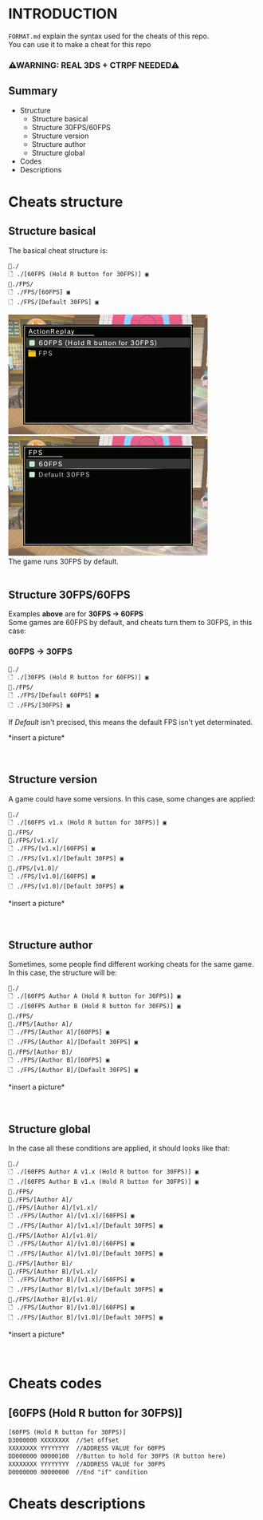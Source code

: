 # INTRODUCTION
`FORMAT.md` explain the syntax used for the cheats of this repo.<br>
You can use it to make a cheat for this repo<br>

### ⚠WARNING: **REAL 3DS + CTRPF NEEDED**⚠<br>

## Summary

* Structure
  * Structure basical
  * Structure 30FPS/60FPS
  * Structure version
  * Structure author
  * Structure global
* Codes
* Descriptions

# Cheats structure

## Structure basical
The basical cheat structure is:
```
📁./
🗋 ./[60FPS (Hold R button for 30FPS)] ▣
📁./FPS/
🗋 ./FPS/[60FPS] ▣
🗋 ./FPS/[Default 30FPS] ▣
```
![CTRPF Pokemon Sun/Moon Demo 1](https://github.com/Reshiban/60FPS-AR-CHEATS-3DS/raw/Reshiban-wave-adds-2/docs/img/CTRPF_basical_up_1.bmp) ![CTRPF Pokemon Sun/Moon Demo 2](https://github.com/Reshiban/60FPS-AR-CHEATS-3DS/raw/Reshiban-wave-adds-2/docs/img/CTRPF_basical_up_2.bmp)<br>
The game runs 30FPS by default.<br>
<br>

## Structure 30FPS/60FPS
Examples **above** are for **30FPS -> 60FPS**<br>
Some games are 60FPS by default, and cheats turn them to 30FPS, in this case:
### 60FPS -> 30FPS
```
📁./
🗋 ./[30FPS (Hold R button for 60FPS)] ▣
📁./FPS/
🗋 ./FPS/[Default 60FPS] ▣
🗋 ./FPS/[30FPS] ▣
```
If _Default_ isn't precised, this means the default FPS isn't yet determinated.

\*insert a picture\*<br>
<br><br>

## Structure version
A game could have some versions. In this case, some changes are applied:
```
📁./
🗋 ./[60FPS v1.x (Hold R button for 30FPS)] ▣
📁./FPS/
📁./FPS/[v1.x]/
🗋 ./FPS/[v1.x]/[60FPS] ▣
🗋 ./FPS/[v1.x]/[Default 30FPS] ▣
📁./FPS/[v1.0]/
🗋 ./FPS/[v1.0]/[60FPS] ▣
🗋 ./FPS/[v1.0]/[Default 30FPS] ▣
```

\*insert a picture\*<br>
<br><br>

## Structure author
Sometimes, some people find different working cheats for the same game.<br>
In this case, the structure will be:
```
📁./
🗋 ./[60FPS Author A (Hold R button for 30FPS)] ▣
🗋 ./[60FPS Author B (Hold R button for 30FPS)] ▣
📁./FPS/
📁./FPS/[Author A]/
🗋 ./FPS/[Author A]/[60FPS] ▣
🗋 ./FPS/[Author A]/[Default 30FPS] ▣
📁./FPS/[Author B]/
🗋 ./FPS/[Author B]/[60FPS] ▣
🗋 ./FPS/[Author B]/[Default 30FPS] ▣
```

\*insert a picture\*<br>
<br><br>

## Structure global
In the case all these conditions are applied, it should looks like that:
```
📁./
🗋 ./[60FPS Author A v1.x (Hold R button for 30FPS)] ▣
🗋 ./[60FPS Author B v1.x (Hold R button for 30FPS)] ▣
📁./FPS/
📁./FPS/[Author A]/
📁./FPS/[Author A]/[v1.x]/
🗋 ./FPS/[Author A]/[v1.x]/[60FPS] ▣
🗋 ./FPS/[Author A]/[v1.x]/[Default 30FPS] ▣
📁./FPS/[Author A]/[v1.0]/
🗋 ./FPS/[Author A]/[v1.0]/[60FPS] ▣
🗋 ./FPS/[Author A]/[v1.0]/[Default 30FPS] ▣
📁./FPS/[Author B]/
📁./FPS/[Author B]/[v1.x]/
🗋 ./FPS/[Author B]/[v1.x]/[60FPS] ▣
🗋 ./FPS/[Author B]/[v1.x]/[Default 30FPS] ▣
📁./FPS/[Author B]/[v1.0]/
🗋 ./FPS/[Author B]/[v1.0]/[60FPS] ▣
🗋 ./FPS/[Author B]/[v1.0]/[Default 30FPS] ▣
```

\*insert a picture\*<br>
<br><br>

# Cheats codes

## [60FPS (Hold R button for 30FPS)]
```
[60FPS (Hold R button for 30FPS)]
D3000000 XXXXXXXX  //Set offset
XXXXXXXX YYYYYYYY  //ADDRESS VALUE for 60FPS
DD000000 00000100  //Button to hold for 30FPS (R button here)
XXXXXXXX YYYYYYYY  //ADDRESS VALUE for 30FPS
D0000000 00000000  //End "if" condition
```


# Cheats descriptions

##
